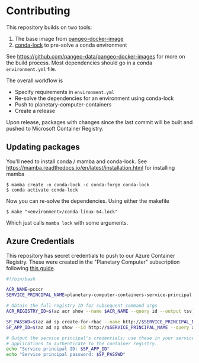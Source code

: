 # Contributing

This repository builds on two tools:

1. The base image from [pangeo-docker-image](https://github.com/pangeo-data/pangeo-docker-images)
2. [conda-lock](https://github.com/conda-incubator/conda-lock) to pre-solve a conda environment

See https://github.com/pangeo-data/pangeo-docker-images for more on the build process. Most dependencies should go in a conda `environment.yml` file.

The overall workflow is

- Specify requirements in `environment.yml`
- Re-solve the dependencies for an environment using conda-lock
- Push to planetary-computer-containers
- Create a release

Upon release, packages with changes since the last commit will be built and pushed to Microsoft Container Registry.

## Updating packages

You'll need to install conda / mamba and conda-lock. See https://mamba.readthedocs.io/en/latest/installation.html for installing mamba

```
$ mamba create -n conda-lock -c conda-forge conda-lock
$ conda activate conda-lock
```

Now you can re-solve the dependencies. Using either the makefile

```
$ make "<environment>/conda-linux-64.lock"
```

Which just calls `mamba lock` with some arguments.

## Azure Credentials

This repository has secret credentials to push to our Azure Container Registry. These were created in the "Planetary Computer" subscription following [this guide](https://docs.microsoft.com/en-us/azure/container-registry/container-registry-auth-service-principal#create-a-service-principal).

```bash
#!/bin/bash

ACR_NAME=pcccr
SERVICE_PRINCIPAL_NAME=planetary-computer-containers-service-principal

# Obtain the full registry ID for subsequent command args
ACR_REGISTRY_ID=$(az acr show --name $ACR_NAME --query id --output tsv)

SP_PASSWD=$(az ad sp create-for-rbac --name http://$SERVICE_PRINCIPAL_NAME --scopes $ACR_REGISTRY_ID --role acrpush --query password --output tsv)
SP_APP_ID=$(az ad sp show --id http://$SERVICE_PRINCIPAL_NAME --query appId --output tsv)

# Output the service principal's credentials; use these in your services and
# applications to authenticate to the container registry.
echo "Service principal ID: $SP_APP_ID"
echo "Service principal password: $SP_PASSWD"
```

